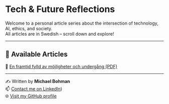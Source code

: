 # Tech & Future Reflections

Welcome to a personal article series about the intersection of technology, AI, ethics, and society.  
All articles are in Swedish – scroll down and explore!

---

## 📄 Available Articles

🔹 [En framtid fylld av möjligheter och undergång (PDF)](Artikel13.pdf)

---

✍️ Written by **Michael Bohman**  
📫 [Contact me on LinkedIn](https://www.linkedin.com/in/michaelbohman71/))  
🌐 [Visit my GitHub profile](https://github.com/mibotechcoder/tech-and-future-reflections)

